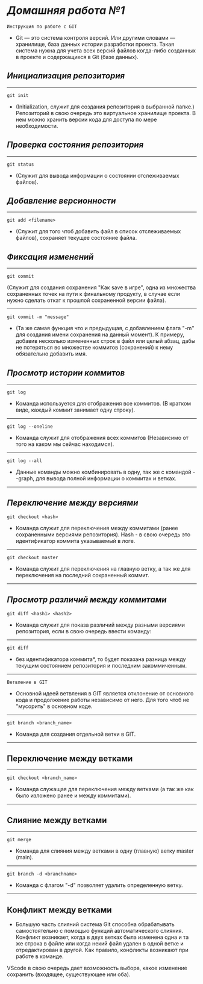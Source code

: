 # *Домашняя работа №1*

    Инструкция по работе с GIT
- Git — это система контроля версий. Или другими словами — хранилище, база данных истории разработки проекта. Такая система нужна для учета всех версий файлов когда-либо созданных в проекте и содержащихся в Git (базе данных).
## *Инициализация репозитория*
----
    git init 

- (Initialization, служит для создания репозитория в выбранной папке.)
Репозиторий в свою очередь это виртуальное хранилище проекта. В нем можно хранить версии кода для доступа по мере необходимости.
## *Проверка состояния репозитория*
----
    git status
- (Служит для вывода информации о состоянии отслеживаемых файлов).
## *Добавление версионности*
----
    git add <filename> 
- (Служит для того чтоб добавить файл в список отслеживаемых файлов), сохраняет текущее состояние файла.
## *Фиксация изменений*
----
    git commit

(Служит для создания сохранения "Как save в игре", одна из множества сохраненных точек на пути к финальному продукту, в случае если нужно сделать откат к прошлой сохраненной версии файла).

----
    git commit -m "message"
- (Та же самая функция что и предыдущая, с добавлением флага "-m" для создания имени сохранения на данный момент).
К примеру, добавив несколько измененных строк в файл или целый абзац, дабы не потеряться во множестве коммитов (сохранений) к нему обязательно добавить имя.
## *Просмотр истории коммитов*
-----
    git log
- Команда используется для отображения все коммитов. (В кратком виде, каждый коммит занимает одну строку).
----
    git log --oneline
- Команда служит для отображения всех коммитов (Независимо от того на каком мы сейчас находимся).
----
    git log --all
- Данные команды можно комбинировать в одну, так же с командой --graph, для вывода полной информации о коммитах и ветках.
----
## *Переключение между версиями*
    git checkout <hash>
- Команда служит для переключения между коммитами (ранее сохраненными версиями репозитория). Hash - в свою очередь это идентификатор коммита указываемый в логе.
----
    git checkout master
- Команда служит для переключения на главную ветку, а так же для переключения на последний сохраненный коммит.
----
## *Просмотр различий между коммитами*
    git diff <hash1> <hash2>
- Команда служит для показа различий между разными версиями репозитория, если в свою очередь ввести команду: 
---
    git diff
- без идентификатора коммита*, то будет показана разница между текущим состоянием репозитория и последним закоммиченным.
------
    Ветвление в GIT

 * Основной идеей ветвления в GIT является отклонение от основного кода и продолжение работы независимо от него. Для того чтоб не "мусорить" в основном коде.
 ----
    git branch <branch_name>
    
* Команда для создания отдельной ветки в GIT.
----

## Переключение между ветками
----
    git checkout <branch_name>

* Команда служащая для переключения между ветками (а так же как было изложено ранее и между коммитами).
----
## Слияние между ветками
----
    git merge

* Команда для слияния между ветками в одну (главную) ветку master (main).
----

    git branch -d <branchname>

* Команда с флагом "-d" позволяет удалить определенную ветку.
----
## Конфликт между ветками

* Большую часть слияний система Git способна обрабатывать самостоятельно с помощью функций автоматического слияния. Конфликт возникает, когда в двух ветках была изменена одна и та же строка в файле или когда некий файл удален в одной ветке и отредактирован в другой. Как правило, конфликты возникают при работе в команде.

VScode в свою очередь дает возможность выбора, какое изменение сохранить (входящее, существующее или оба).
